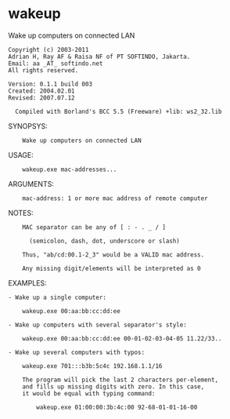 # wakeup
Wake up computers on connected LAN

    Copyright (c) 2003-2011
    Adrian H, Ray AF & Raisa NF of PT SOFTINDO, Jakarta.
    Email: aa _AT_ softindo.net
    All rights reserved.

    Version: 0.1.1 build 003
    Created: 2004.02.01
    Revised: 2007.07.12
    
      Compiled with Borland's BCC 5.5 (Freeware) +lib: ws2_32.lib

 SYNOPSYS:
 
        Wake up computers on connected LAN

 USAGE:
 
        wakeup.exe mac-addresses...

 ARGUMENTS:
 
        mac-address: 1 or more mac address of remote computer

 NOTES:
 
        MAC separator can be any of [ : - . _ / ]
        
          (semicolon, dash, dot, underscore or slash)
          
        Thus, "ab/cd:00.1-2_3" would be a VALID mac address.

        Any missing digit/elements will be interpreted as 0

 EXAMPLES:

    - Wake up a single computer:
     
        wakeup.exe 00:aa:bb:cc:dd:ee

    - Wake up computers with several separator's style:
     
        wakeup.exe 00:aa:bb:cc:dd:ee 00-01-02-03-04-05 11.22/33..

    - Wake up several computers with typos:
     
        wakeup.exe 701:::b3b:5c4c 192.168.1.1/16

        The program will pick the last 2 characters per-element,
        and fills up missing digits with zero. In this case,
        it would be equal with typing command:
     
            wakeup.exe 01:00:00:3b:4c:00 92-68-01-01-16-00
      
